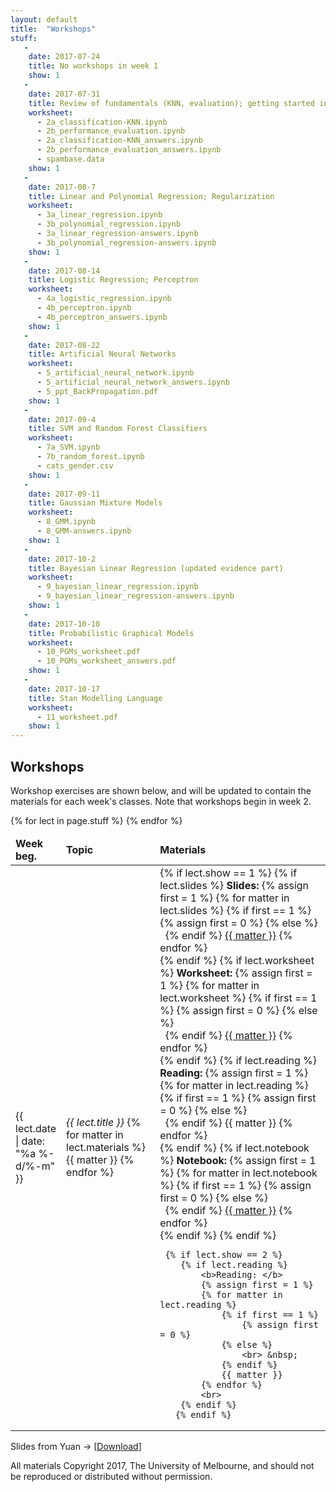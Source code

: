 ```yaml
---
layout: default
title:  "Workshops"
stuff:
   -
    date: 2017-07-24
    title: No workshops in week 1 
    show: 1
   -
    date: 2017-07-31
    title: Review of fundamentals (KNN, evaluation); getting started in python/numpy
    worksheet:
      - 2a_classification-KNN.ipynb
      - 2b_performance_evaluation.ipynb
      - 2a_classification-KNN_answers.ipynb
      - 2b_performance_evaluation_answers.ipynb
      - spambase.data
    show: 1
   -
    date: 2017-08-7
    title: Linear and Polynomial Regression; Regularization
    worksheet:
      - 3a_linear_regression.ipynb
      - 3b_polynomial_regression.ipynb
      - 3a_linear_regression-answers.ipynb
      - 3b_polynomial_regression-answers.ipynb
    show: 1
   -
    date: 2017-08-14
    title: Logistic Regression; Perceptron
    worksheet:
      - 4a_logistic_regression.ipynb
      - 4b_perceptron.ipynb
      - 4b_perceptron_answers.ipynb
    show: 1
   -
    date: 2017-08-22
    title: Artificial Neural Networks
    worksheet:
      - 5_artificial_neural_network.ipynb
      - 5_artificial_neural_network_answers.ipynb
      - 5_ppt_BackPropagation.pdf
    show: 1
   -
    date: 2017-09-4
    title: SVM and Random Forest Classifiers
    worksheet:
      - 7a_SVM.ipynb
      - 7b_random_forest.ipynb
      - cats_gender.csv
    show: 1
   -
    date: 2017-09-11
    title: Gaussian Mixture Models
    worksheet:
      - 8_GMM.ipynb
      - 8_GMM-answers.ipynb
    show: 1
   -
    date: 2017-10-2
    title: Bayesian Linear Regression (updated evidence part)
    worksheet:
      - 9_bayesian_linear_regression.ipynb
      - 9_bayesian_linear_regression-answers.ipynb
    show: 1
   -
    date: 2017-10-10
    title: Probabilistic Graphical Models 
    worksheet:
      - 10_PGMs_worksheet.pdf
      - 10_PGMs_worksheet_answers.pdf
    show: 1
   -
    date: 2017-10-17
    title: Stan Modelling Language 
    worksheet:
      - 11_worksheet.pdf
    show: 1
---
```

## Workshops

Workshop exercises are shown below, and will be updated to contain the materials for each week's classes. Note that workshops begin in week 2.  
<p>

<table class="display">
<colgroup>
<col width="15%" />
<col width="30%" />
<col width="55%" />
</colgroup>
<thead>
<tr>
    <td><b>Week beg.</b></td>
    <td><b>Topic</b></td>
    <td><b>Materials</b></td>
</tr>
</thead>
<tbody>
{% for lect in page.stuff %}
<tr>
  <td>
       {{ lect.date  | date: "%a %-d/%-m" }}
  </td>
  <td><i>{{ lect.title }}</i>
    {% for matter in lect.materials %}
    <br> {{ matter }}
    {% endfor %}
  </td>
  <td>
    {% if lect.show == 1 %}
        {% if lect.slides %}
            <b>Slides: </b>
            {% assign first = 1 %}
            {% for matter in lect.slides %}
                {% if first == 1 %}
                    {% assign first = 0 %}
                {% else %}
                    <br> &nbsp;
                {% endif %}
                <a href="slides/{{ matter }}">{{ matter }}</a>
            {% endfor %}
            <br>
        {% endif %}
        {% if lect.worksheet %}
            <b>Worksheet: </b>
            {% assign first = 1 %}
            {% for matter in lect.worksheet %}
                {% if first == 1 %}
                    {% assign first = 0 %}
                {% else %}
                    <br> &nbsp;
                {% endif %}
                <a href="worksheets/{{ matter }}">{{ matter }}</a>
            {% endfor %}
            <br>
        {% endif %}
        {% if lect.reading %}
            <b>Reading: </b>
            {% assign first = 1 %}
            {% for matter in lect.reading %}
                {% if first == 1 %}
                    {% assign first = 0 %}
                {% else %}
                    <br> &nbsp;
                {% endif %}
                {{ matter }}
            {% endfor %}
            <br>
        {% endif %}
        {% if lect.notebook %}
            <b>Notebook: </b>
            {% assign first = 1 %}
            {% for matter in lect.notebook %}
                {% if first == 1 %}
                    {% assign first = 0 %}
                {% else %}
                    <br> &nbsp;
                {% endif %}
                <a href="notebooks/{{ matter }}">{{ matter }}</a>
            {% endfor %}
            <br>
        {% endif %}
    {% endif %}

     {% if lect.show == 2 %}
        {% if lect.reading %}
            <b>Reading: </b>
            {% assign first = 1 %}
            {% for matter in lect.reading %}
                {% if first == 1 %}
                    {% assign first = 0 %}
                {% else %}
                    <br> &nbsp;
                {% endif %}
                {{ matter }}
            {% endfor %}
            <br>
        {% endif %}
       {% endif %}

  </td>
</tr>
{% endfor %}
</tbody>
</table>

Slides from Yuan -> [[Download](https://yuan-li.github.io/comp90051-2017/slides/all.zip)]

All materials Copyright 2017, The University of Melbourne, and should not be reproduced or distributed without permission.
